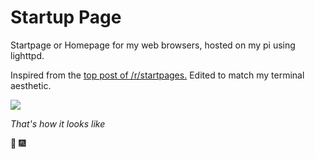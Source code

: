 # Startup Page

Startpage or Homepage for my web browsers, hosted on my pi using lighttpd.

Inspired from the [top post of /r/startpages.](https://www.reddit.com/r/startpages/comments/5gjfpv/terminal_in_the_browser/) Edited to match my terminal aesthetic.


![](https://i.imgur.com/rjG1YjU.png)

*That's how it looks like*

:tada: :fireworks:
